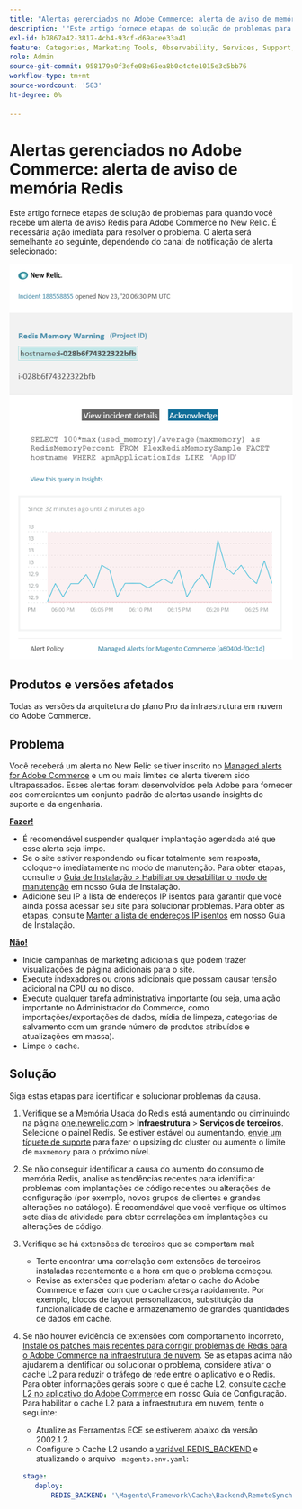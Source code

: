 ```yaml
---
title: "Alertas gerenciados no Adobe Commerce: alerta de aviso de memória Redis"
description: '"Este artigo fornece etapas de solução de problemas para quando você recebe um alerta de aviso Redis para Adobe Commerce no New Relic. É necessária ação imediata para resolver o problema. O alerta será semelhante ao seguinte, dependendo do canal de notificação de alerta selecionado:'''
exl-id: b7867a42-3817-4cb4-93cf-d69acee33a41
feature: Categories, Marketing Tools, Observability, Services, Support, Tools and External Services, Variables
role: Admin
source-git-commit: 958179e0f3efe08e65ea8b0c4c4e1015e3c5bb76
workflow-type: tm+mt
source-wordcount: '583'
ht-degree: 0%

---
```


# Alertas gerenciados no Adobe Commerce: alerta de aviso de memória Redis

Este artigo fornece etapas de solução de problemas para quando você recebe um alerta de aviso Redis para Adobe Commerce no New Relic. É necessária ação imediata para resolver o problema. O alerta será semelhante ao seguinte, dependendo do canal de notificação de alerta selecionado:

![new_relic_redis_memory_warning.png](assets/new_relic_redis_memory_warning.png)

## Produtos e versões afetados

Todas as versões da arquitetura do plano Pro da infraestrutura em nuvem do Adobe Commerce.

## Problema

Você receberá um alerta no New Relic se tiver inscrito no [Managed alerts for Adobe Commerce](/help/support-tools/managed-alerts-for-adobe-commerce/managed-alerts-for-magento-commerce.md) e um ou mais limites de alerta tiverem sido ultrapassados. Esses alertas foram desenvolvidos pela Adobe para fornecer aos comerciantes um conjunto padrão de alertas usando insights do suporte e da engenharia.

**<u>Fazer!</u>**

* É recomendável suspender qualquer implantação agendada até que esse alerta seja limpo.
* Se o site estiver respondendo ou ficar totalmente sem resposta, coloque-o imediatamente no modo de manutenção. Para obter etapas, consulte o [Guia de Instalação > Habilitar ou desabilitar o modo de manutenção](/docs/commerce-operations/installation-guide/tutorials/maintenance-mode.html#enable-or-disable-maintenance-mode-1) em nosso Guia de Instalação.
* Adicione seu IP à lista de endereços IP isentos para garantir que você ainda possa acessar seu site para solucionar problemas. Para obter as etapas, consulte [Manter a lista de endereços IP isentos](/docs/commerce-operations/installation-guide/tutorials/maintenance-mode.html#maintain-the-list-of-exempt-ip-addresses) em nosso Guia de Instalação.

**<u>Não!</u>**

* Inicie campanhas de marketing adicionais que podem trazer visualizações de página adicionais para o site.
* Execute indexadores ou crons adicionais que possam causar tensão adicional na CPU ou no disco.
* Execute qualquer tarefa administrativa importante (ou seja, uma ação importante no Administrador do Commerce, como importações/exportações de dados, mídia de limpeza, categorias de salvamento com um grande número de produtos atribuídos e atualizações em massa).
* Limpe o cache.

## Solução

Siga estas etapas para identificar e solucionar problemas da causa.

1. Verifique se a Memória Usada do Redis está aumentando ou diminuindo na página [one.newrelic.com](https://login.newrelic.com/login) > **Infraestrutura** > **Serviços de terceiros**. Selecione o painel Redis. Se estiver estável ou aumentando, [envie um tíquete de suporte](/help/help-center-guide/help-center/magento-help-center-user-guide.md#submit-ticket) para fazer o upsizing do cluster ou aumente o limite de `maxmemory` para o próximo nível.
1. Se não conseguir identificar a causa do aumento do consumo de memória Redis, analise as tendências recentes para identificar problemas com implantações de código recentes ou alterações de configuração (por exemplo, novos grupos de clientes e grandes alterações no catálogo). É recomendável que você verifique os últimos sete dias de atividade para obter correlações em implantações ou alterações de código.
1. Verifique se há extensões de terceiros que se comportam mal:
   * Tente encontrar uma correlação com extensões de terceiros instaladas recentemente e a hora em que o problema começou.
   * Revise as extensões que poderiam afetar o cache do Adobe Commerce e fazer com que o cache cresça rapidamente. Por exemplo, blocos de layout personalizados, substituição da funcionalidade de cache e armazenamento de grandes quantidades de dados em cache.
1. Se não houver evidência de extensões com comportamento incorreto, [Instale os patches mais recentes para corrigir problemas de Redis para o Adobe Commerce na infraestrutura de nuvem](/help/troubleshooting/miscellaneous/install-latest-patches-to-fix-magento-redis-issues.md). Se as etapas acima não ajudarem a identificar ou solucionar o problema, considere ativar o cache L2 para reduzir o tráfego de rede entre o aplicativo e o Redis. Para obter informações gerais sobre o que é cache L2, consulte [cache L2 no aplicativo do Adobe Commerce](/docs/commerce-operations/configuration-guide/cache/level-two-cache.html) em nosso Guia de Configuração. Para habilitar o cache L2 para a infraestrutura em nuvem, tente o seguinte:
   * Atualize as Ferramentas ECE se estiverem abaixo da versão 2002.1.2.
   * Configure o Cache L2 usando a [variável REDIS\_BACKEND](/docs/commerce-cloud-service/user-guide/configure/env/stage/variables-deploy.html#redis_backend) e atualizando o arquivo `.magento.env.yaml`:

   ```yaml
   stage:
      deploy:
          REDIS_BACKEND: '\Magento\Framework\Cache\Backend\RemoteSynchronizedCache'
   ```
